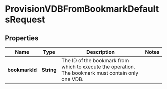 

# ProvisionVDBFromBookmarkDefaultsRequest


## Properties

Name | Type | Description | Notes
------------ | ------------- | ------------- | -------------
**bookmarkId** | **String** | The ID of the bookmark from which to execute the operation. The bookmark must contain only one VDB. | 



